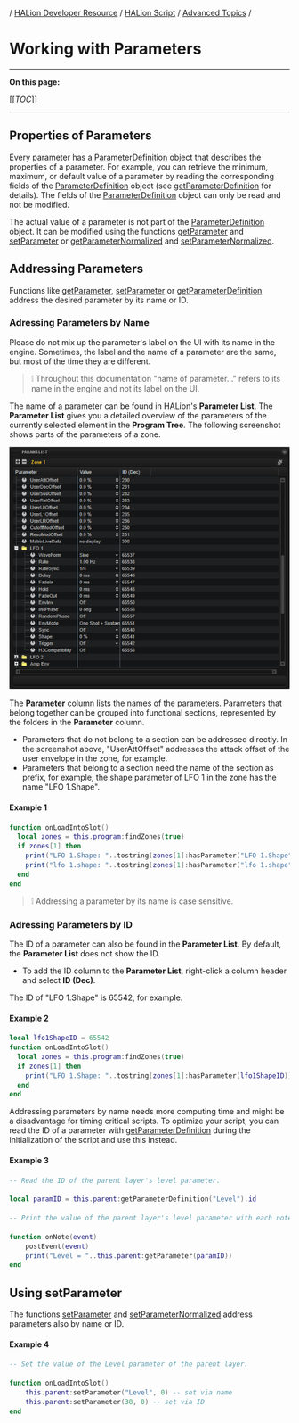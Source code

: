/ [HALion Developer Resource](../../HALion-Developer-Resource.md) / [HALion Script](./HALion-Script.md) / [Advanced Topics](./Advanced-Topics.md) /

# Working with Parameters

---

**On this page:**

[[_TOC_]]

---

## Properties of Parameters

Every parameter has a [ParameterDefinition](./ParameterDefinition.md) object that describes the properties of a parameter. For example, you can retrieve the minimum, maximum, or default value of a parameter by reading the corresponding fields of the [ParameterDefinition](./ParameterDefinition.md) object (see [getParameterDefinition](./getParameterDefinition.md) for details). The fields of the [ParameterDefinition](./ParameterDefinition.md) object can only be read and not be modified.

The actual value of a parameter is not part of the [ParameterDefinition](./ParameterDefinition.md) object. It can be modified using the functions [getParameter](./getParameter.md) and [setParameter](./setParameter.md) or [getParameterNormalized](./getParameterNormalized.md) and [setParameterNormalized](./setParameterNormalized.md).

## Addressing Parameters

Functions like [getParameter](./getParameter.md), [setParameter](./setParameter.md) or [getParameterDefinition](./getParameterDefinition.md) address the desired parameter by its name or ID.

### Adressing Parameters by Name

Please do not mix up the parameter's label on the UI with its name in the engine. Sometimes, the label and the name of a parameter are the same, but most of the time they are different.

>&#10069; Throughout this documentation "name of parameter..." refers to its name in the engine and not its label on the UI.

The name of a parameter can be found in HALion's **Parameter List**. The **Parameter List** gives you a detailed overview of the parameters of the currently selected element in the **Program Tree**. The following screenshot shows parts of the parameters of a zone.

![Parameter List](../images/Parameter-List.PNG)

The **Parameter** column lists the names of the parameters. Parameters that belong together can be grouped into functional sections, represented by the folders in the **Parameter** column.

* Parameters that do not belong to a section can be addressed directly. In the screenshot above, "UserAttOffset" addresses the attack offset of the user envelope in the zone, for example.
* Parameters that belong to a section need the name of the section as prefix, for example, the shape parameter of LFO 1 in the zone has the name "LFO 1.Shape".

#### Example 1

```lua
function onLoadIntoSlot()
  local zones = this.program:findZones(true)
  if zones[1] then
    print("LFO 1.Shape: "..tostring(zones[1]:hasParameter("LFO 1.Shape")))
    print("lfo 1.shape: "..tostring(zones[1]:hasParameter("lfo 1.shape")))
  end
end
```

>&#10069; Addressing a parameter by its name is case sensitive.

### Adressing Parameters by ID

The ID of a parameter can also be found in the **Parameter List**. By default, the **Parameter List** does not show the ID.

* To add the ID column to the **Parameter List**, right-click a column header and select **ID (Dec)**.

The ID of "LFO 1.Shape" is 65542, for example.

#### Example 2

```lua
local lfo1ShapeID = 65542
function onLoadIntoSlot()
  local zones = this.program:findZones(true)
  if zones[1] then
    print("LFO 1.Shape: "..tostring(zones[1]:hasParameter(lfo1ShapeID)))
  end
end
```

Addressing parameters by name needs more computing time and might be a disadvantage for timing critical scripts. To optimize your script, you can read the ID of a parameter with [getParameterDefinition](./getParameterDefinition.md) during the initialization of the script and use this instead.

#### Example 3

```lua
-- Read the ID of the parent layer's level parameter.

local paramID = this.parent:getParameterDefinition("Level").id
 
-- Print the value of the parent layer's level parameter with each note-on.

function onNote(event)
    postEvent(event)
    print("Level = "..this.parent:getParameter(paramID))
end
```

## Using setParameter

The functions [setParameter](./setParameter.md) and [setParameterNormalized](./setParameterNormalized.md) address parameters also by name or ID.

#### Example 4

```lua
-- Set the value of the Level parameter of the parent layer.

function onLoadIntoSlot()
    this.parent:setParameter("Level", 0) -- set via name
    this.parent:setParameter(38, 0) -- set via ID
end
```
